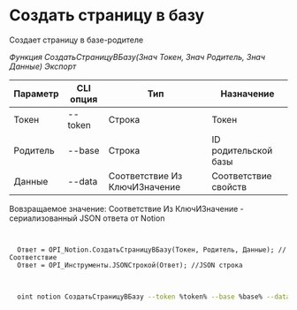 ﻿---
sidebar_position: 2
---

# Создать страницу в базу
 Создает страницу в базе-родителе


*Функция СоздатьСтраницуВБазу(Знач Токен, Знач Родитель, Знач Данные) Экспорт*

  | Параметр | CLI опция | Тип | Назначение |
  |-|-|-|-|
  | Токен | --token | Строка | Токен |
  | Родитель | --base | Строка | ID родительской базы |
  | Данные | --data | Соответствие Из КлючИЗначение | Соответствие свойств |

  
  Вовзращаемое значение:   Соответствие Из КлючИЗначение - сериализованный JSON ответа от Notion

```bsl title="Пример кода"
	

  Ответ = OPI_Notion.СоздатьСтраницуВБазу(Токен, Родитель, Данные); //Соответствие
  Ответ = OPI_Инструменты.JSONСтрокой(Ответ); //JSON строка
	
```

```sh title="Пример команд CLI"
    
  oint notion СоздатьСтраницуВБазу --token %token% --base %base% --data %data%

```


```json title="Результат"



```

